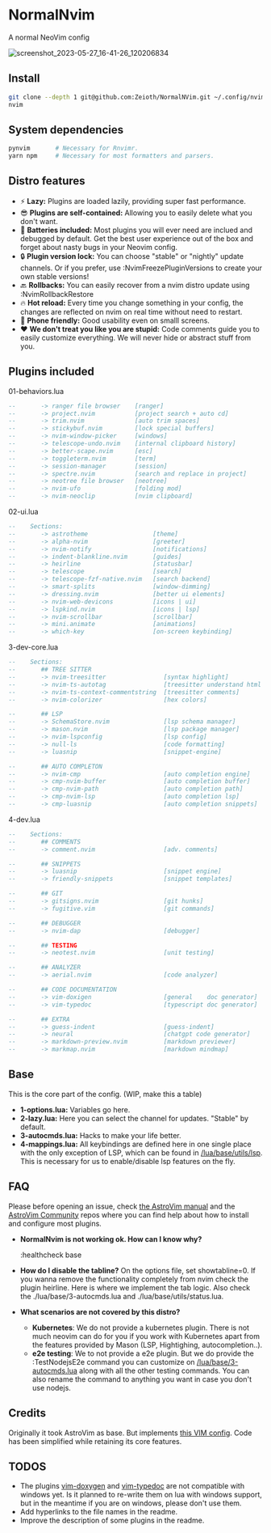 # NormalNvim
A normal NeoVim config

![screenshot_2023-05-27_16-41-26_120206834](https://github.com/Zeioth/NormalNvim/assets/3357792/8f3b76c8-3ceb-4b8d-a0e1-50f73c94eb00)


## Install

```sh
git clone --depth 1 git@github.com:Zeioth/NormalNVim.git ~/.config/nvim
nvim
```

## System dependencies
```sh
pynvim       # Necessary for Rnvimr.
yarn npm     # Necessary for most formatters and parsers.
```


## Distro features

* ⚡ **Lazy:** Plugins are loaded lazily, providing super fast performance.
* 😎 **Plugins are self-contained:** Allowing you to easily delete what you don't want.
* 🔋 **Batteries included:** Most plugins you will ever need are inclued and debugged by default. Get the best user experience out of the box and forget about nasty bugs in your Neovim config.
* 🔒 **Plugin version lock:** You can choose "stable" or "nightly" update channels. Or if you prefer, use :NvimFreezePluginVersions to create your own stable versions!
* 🔙 **Rollbacks:** You can easily recover from a nvim distro update using :NvimRollbackRestore
* 🔥 **Hot reload:** Every time you change something in your config, the changes are reflected on nvim on real time without need to restart.
* 📱 **Phone friendly:** Good usability even on smalll screens.
* ❤️ **We don't treat you like you are stupid:** Code comments guide you to easily customize everything. We will never hide or abstract stuff from you.

## Plugins included

01-behaviors.lua
``` lua
--       -> ranger file browser    [ranger]
--       -> project.nvim           [project search + auto cd]
--       -> trim.nvim              [auto trim spaces]
--       -> stickybuf.nvim         [lock special buffers]
--       -> nvim-window-picker     [windows]
--       -> telescope-undo.nvim    [internal clipboard history]
--       -> better-scape.nvim      [esc]
--       -> toggleterm.nvim        [term]
--       -> session-manager        [session]
--       -> spectre.nvim           [search and replace in project]
--       -> neotree file browser   [neotree]
--       -> nvim-ufo               [folding mod]
--       -> nvim-neoclip           [nvim clipboard] 

```

02-ui.lua
``` lua
--    Sections:
--       -> astrotheme                  [theme]
--       -> alpha-nvim                  [greeter]
--       -> nvim-notify                 [notifications]
--       -> indent-blankline.nvim       [guides]
--       -> heirline                    [statusbar]
--       -> telescope                   [search]
--       -> telescope-fzf-native.nvim   [search backend]
--       -> smart-splits                [window-dimming]
--       -> dressing.nvim               [better ui elements]
--       -> nvim-web-devicons           [icons | ui]
--       -> lspkind.nvim                [icons | lsp]
--       -> nvim-scrollbar              [scrollbar]
--       -> mini.animate                [animations]
--       -> which-key                   [on-screen keybinding]
```

3-dev-core.lua
``` lua
--    Sections:
--       ## TREE SITTER
--       -> nvim-treesitter                [syntax highlight]
--       -> nvim-ts-autotag                [treesitter understand html tags]
--       -> nvim-ts-context-commentstring  [treesitter comments]
--       -> nvim-colorizer                 [hex colors]

--       ## LSP
--       -> SchemaStore.nvim               [lsp schema manager]
--       -> mason.nvim                     [lsp package manager]
--       -> nvim-lspconfig                 [lsp config]
--       -> null-ls                        [code formatting]
--       -> luasnip                        [snippet-engine]

--       ## AUTO COMPLETON
--       -> nvim-cmp                       [auto completion engine]
--       -> cmp-nvim-buffer                [auto completion buffer]
--       -> cmp-nvim-path                  [auto completion path]
--       -> cmp-nvim-lsp                   [auto completion lsp]
--       -> cmp-luasnip                    [auto completion snippets]
```

4-dev.lua
``` lua
--    Sections:
--       ## COMMENTS
--       -> comment.nvim                   [adv. comments]

--       ## SNIPPETS
--       -> luasnip                        [snippet engine]
--       -> friendly-snippets              [snippet templates]

--       ## GIT
--       -> gitsigns.nvim                  [git hunks]
--       -> fugitive.vim                   [git commands]

--       ## DEBUGGER
--       -> nvim-dap                       [debugger]

--       ## TESTING
--       -> neotest.nvim                   [unit testing]

--       ## ANALYZER
--       -> aerial.nvim                    [code analyzer]

--       ## CODE DOCUMENTATION
--       -> vim-doxigen                    [general    doc generator]
--       -> vim-typedoc                    [typescript doc generator]

--       ## EXTRA
--       -> guess-indent                   [guess-indent]
--       -> neural                         [chatgpt code generator]
--       -> markdown-preview.nvim          [markdown previewer]
--       -> markmap.nvim                   [markdown mindmap]
```

## Base
This is the core part of the config. (WIP, make this a table)

* **1-options.lua:** Variables go here.
* **2-lazy.lua:** Here you can select the channel for updates. "Stable" by default.
* **3-autocmds.lua:** Hacks to make your life better.
* **4-mappings.lua:** All keybindings are defined here in one single place with the only exception of LSP, which can be found in [/lua/base/utils/lsp](https://github.com/Zeioth/NormalNvim/blob/main/lua/base/utils/lsp.lua). This is necessary for us to enable/disable lsp features on the fly.

## FAQ
Please before opening an issue, check [the AstroVim manual](https://astronvim.com/) and the [AstroVim Community](https://github.com/AstroNvim/astrocommunity) repos where you can find help about how to install and configure most plugins.

* **NormalNvim is not working ok. How can I know why?**

    :healthcheck base

* **How do I disable the tabline?** On the options file, set showtabline=0. If you wanna remove the functionality completely from nvim check the plugin heirline. Here is where we implement the tab logic. Also check the ./lua/base/3-autocmds.lua and ./lua/base/utils/status.lua.

* **What scenarios are not covered by this distro?**
  * **Kubernetes**: We do not provide a kubernetes plugin. There is not much neovim can do for you if you work with Kubernetes apart from the features provided by Mason (LSP, Hightighing, autocompletion..).
  * **e2e testing**: We to not provide a e2e plugin. But we do provide the :TestNodejsE2e command you can customize on [/lua/base/3-autocmds.lua](https://github.com/Zeioth/NormalNvim/blob/main/lua/base/3-autocmds.lua) along with all the other testing commands. You can also rename the command to anything you want in case you don't use nodejs.

## Credits
Originally it took AstroVim as base. But implements [this VIM config](https://github.com/Zeioth/vim-zeioth-config). Code has been simplified while retaining its core features.

## TODOS
* The plugins [vim-doxygen](https://github.com/Zeioth/vim-doxygen) and [vim-typedoc](https://github.com/Zeioth/vim-typedoc) are not compatible with windows yet. Is it planned to re-write them on lua with windows support, but in the meantime if you are on windows, please don't use them.
* Add hyperlinks to the file names in the readme.
* Improve the description of some plugins in the readme.
